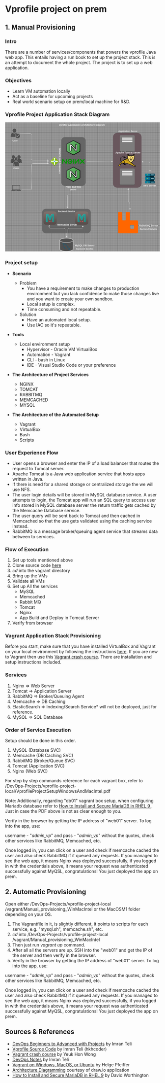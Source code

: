 # Vprofile project on prem
## 1. Manual Provisioning
### Intro

There are a number of services/components that powers the vprofile Java web app. This entails having a run book to set up the project stack. This is an attempt to document the whole project. The project is to set up a web application.

### Objectives

- Learn VM automation locally
- Act as a baseline for upcoming projects
- Real world scenario setup on prem/local machine for R&D.

### Vprofile Project Application Stack Diagram

![alt](project-diagram.png)
  
### Project setup

- **Scenario**
  - Problem 
    - You have a requirement to make changes to production environment but you lack confidence to make those changes live and you want to create your own sandbox.
    - Local setup is complex.
    - Time consuming and not repeatable.
  - Solution
    - Have an automated local setup.
    - Use IAC so it's repeatable.
  
- **Tools**
  - Local environment setup
    - Hypervisor - Oracle VM VirtualBox
    - Automation - Vagrant
    - CLI - bash in Linux
    - IDE - Visual Studio Code or your preference
 
- **The Architecture of Project Services**
  - NGINX
  - TOMCAT
  - RABBITMQ
  - MEMCACHED
  - MYSQL
- **The Architecture of the Automated Setup**
  - Vagrant
  - VirtualBox
  - Bash
  - Scripts

### User Experience Flow

- User opens a browser and enter the IP of a load balancer that routes the request to Tomcat server.
- Apache Tomcat is a Java web application service that hosts apps written in Java.
- If there is need for a shared storage or centralized storage the we will use NFS.
- The user login details will be stored in MySQL database service. A user attempts to login, the Tomcat app will run an SQL query to access user info stored in MySQL database server the return traffic gets cached by the Memcache Database service.
- The user query will be sent back to Tomcat and then cached in Memcached so that the use gets validated using the caching service instead.
- RabbitMQ is a message broker/queuing agent service that streams data between to services.

### Flow of Execution

1. Set up tools mentioned above
2. Clone source code [here](https://github.com/hkhcoder/vprofile-project.git)
3. *cd* into the vagrant directory
4. Bring up the VMs
5. Validate all VMs
6. Set up All the services
     - MySQL
     - Memcached
     - Rabbit MQ
     - Tomcat
     - Nginx
     - App Build and Deploy in Tomcat Server
7. Verify from browser

### Vagrant Application Stack Provisioning

Before you start, make sure that you have installed VirtualBox and Vagrant on your local environment by following the instructions [here](https://www.itu.dk/people/ropf/blog/vagrant_install.html). If you are new to Vagrant then use this [Vagrant crash course](https://gist.github.com/yeukhon/b35d94f4aa859a5477e4). There are installation and setup instructions included.

### Services

1. Nginx => Web Server
2. Tomcat => Application Server
3. RabbitMQ => Broker/Queuing Agent
4. Memcache => DB Caching
5. ElasticSearch => Indexing/Search Service* will not be deployed, just for reference.
6. MySQL => SQL Database

### Order of Service Execution
Setup should be done in this order.
1. MySQL (Database SVC)
2. Memcache (DB Caching SVC)
3. RabbitMQ (Broker/Queue SVC)
4. Tomcat (Application SVC)
5. Nginx (Web SVC)

For step by step commands reference for each vagrant box, refer to /DevOps-Projects/vprofile-project-local/VprofileProjectSetupWindowsAndMacIntel.pdf

Note: Additionally, regarding "db01" vagrant box setup, when configuring Mariadb database refer to [How to Install and Secure MariaDB in RHEL 9
](https://jumpcloud.com/blog/how-to-install-mariadb-rhel-9). Just in case the PDF above is not as clear enough to you.

Verify in the browser by getting the IP address of "web01" server. To log into the app, use:

username - "*admin_vp*" and pass - "*admin_vp*" without the quotes, check other services like RabbitMQ, Memcached, etc. 

Once logged in, you can click on a user and check if memcache cached the user and also check RabbitMQ if it queued any requests. If you managed to see the web app, it means Nginx was deployed successfully, if you logged in with the credentials above, it means your request was authenticated successfully against MyQSL, congratulations! You just deployed the app on prem.

## 2. Automatic Provisioning

Open either /DevOps-Projects/vprofile-project-local /vagrant/Manual_provisioning_WinMacIntel or the MacOSM1 folder depending on your OS.

1. The Vagrantfile in it, is slightly different, it points to scripts for each service, e.g. "mysql.sh", memcache.sh", etc.
2. *cd* into /DevOps-Projects/vprofile-project-local /vagrant/Manual_provisioning_WinMacIntel
3. Then just run *vagrant up* command.
4. After all all the servers are up. SSH into the "web01" and get the IP of the server and then verify in the browser.
5. Verify in the browser by getting the IP address of "web01" server. 
   To log into the app, use:

username - "*admin_vp*" and pass - "*admin_vp*" without the quotes, check other services like RabbitMQ, Memcached, etc. 

Once logged in, you can click on a user and check if memcache cached the user and also check RabbitMQ if it queued any requests. If you managed to see the web app, it means Nginx was deployed successfully, if you logged in with the credentials above, it means your request was authenticated successfully against MyQSL, congratulations! You just deployed the app on prem.

## Sources & References
- [DevOps Beginners to Advanced with Projects](https://www.udemy.com/course/decodingdevops/?couponCode=LEADERSALE24A) by Imran Teli
- [Vprofile Source Code](https://github.com/hkhcoder/vprofile-project) by Imran Teli (hkhcoder)
- [Vagrant crash course](https://gist.github.com/yeukhon/b35d94f4aa859a5477e4) by Yeuk Hon Wong
- [DevOps Notes](https://visualpath.in/devopstutorials/devops) by Imran Teli
- [Vagrant on Windows, MacOS, or Ubuntu](https://www.itu.dk/people/ropf/blog/vagrant_install.html) by Helge Pfeiffer
- [Architecture Diagramming](https://www.drawio.com/) courtesy of draw.io application
- [How to Install and Secure MariaDB in RHEL 9](https://jumpcloud.com/blog/how-to-install-mariadb-rhel-9) by David Worthington
  